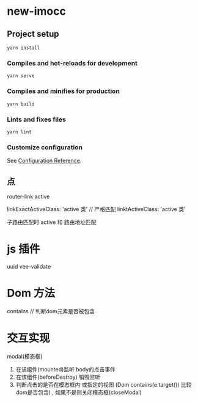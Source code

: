 # new-imocc

## Project setup
```
yarn install
```

### Compiles and hot-reloads for development
```
yarn serve
```

### Compiles and minifies for production
```
yarn build
```

### Lints and fixes files
```
yarn lint
```

### Customize configuration
See [Configuration Reference](https://cli.vuejs.org/config/).

## 点

router-link active

linkExactActiveClass: 'active 类'  // 严格匹配
linktActiveClass: 'active 类'

子路由匹配时   active 和 路由地址匹配


# js 插件

uuid 
vee-validate

# Dom 方法

contains // 判断dom元素是否被包含

# 交互实现

modal(模态框)
  1. 在该组件(mounted)监听 body的点击事件
  2. 在该组件(beforeDestroy) 销毁监听
  3. 判断点击的是否在模态框内 或指定的视图 (Dom contains(e.target()) 比较dom是否包含) , 如果不是则关闭模态框(closeModal)